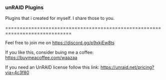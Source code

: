 ### unRAID Plugins

Plugins that i created for myself. I share those to you.





=============================================================================

Feel free to join me on https://discord.gg/p9xkjEw8ts

If you like this, consider buing me a coffee: https://buymeacoffee.com/waazaa

If you need an UnRAID license follow this link: https://unraid.net/pricing?via=4c3f80
